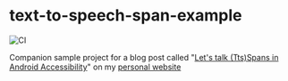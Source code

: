 # text-to-speech-span-example

![CI](https://github.com/giorgosneokleous93/text-to-speech-span-example/workflows/CI/badge.svg)

Companion sample project for a blog post called "[Let's talk (Tts)Spans in Android Accessibility](https://www.giorgosneokleous.com/2020/04/29/lets-talk-ttsspans-in-android-accessibility/)" on my [personal website](https://www.giorgosneokleous.com/)
